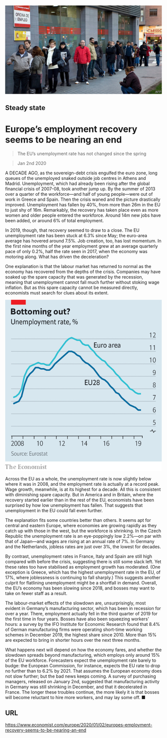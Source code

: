 ![](./images/20200104_EUP502.jpg)

## Steady state

# Europe’s employment recovery seems to be nearing an end

> The EU’s unemployment rate has not changed since the spring

> Jan 2nd 2020

A DECADE AGO, as the sovereign-debt crisis engulfed the euro zone, long queues of the unemployed snaked outside job centres in Athens and Madrid. Unemployment, which had already been rising after the global financial crisis of 2007-08, took another jump up. By the summer of 2013 over a quarter of the workforce—and half of young people—were out of work in Greece and Spain. Then the crisis waned and the picture drastically improved. Unemployment has fallen by 40%, from more than 26m in the EU to just shy of 16m. Remarkably, the recovery has taken place even as more women and older people entered the workforce. Around 14m new jobs have been added, or around 6% of total employment.

In 2019, though, that recovery seemed to draw to a close. The EU unemployment rate has been stuck at 6.3% since May; the euro-area average has hovered around 7.5%. Job creation, too, has lost momentum. In the first nine months of the year employment grew at an average quarterly pace of only 0.2%, half the rate seen in 2017, when the economy was motoring along. What has driven the deceleration?

One explanation is that the labour market has returned to normal as the economy has recovered from the depths of the crisis. Companies may have soaked up the spare capacity that was generated by the recession, meaning that unemployment cannot fall much further without stoking wage inflation. But as this spare capacity cannot be measured directly, economists must search for clues about its extent.



![](./images/20200104_EUC244.png)

Across the EU as a whole, the unemployment rate is now slightly below where it was in 2008, and the employment rate is actually at a record peak. Wage growth, meanwhile, is at its highest for a decade. All this is consistent with diminishing spare capacity. But in America and in Britain, where the recovery started earlier than in the rest of the EU, economists have been surprised by how low unemployment has fallen. That suggests that unemployment in the EU could fall even further.

The explanation fits some countries better than others. It seems apt for central and eastern Europe, where economies are growing rapidly as they catch up with those in the west, but the workforce is shrinking. In the Czech Republic the unemployment rate is an eye-poppingly low 2.2%—on par with that of Japan—and wages are rising at an annual rate of 7%. In Germany and the Netherlands, jobless rates are just over 3%, the lowest for decades.

By contrast, unemployment rates in France, Italy and Spain are still high compared with before the crisis, suggesting there is still some slack left. Yet these rates too have stabilised as employment growth has moderated. (One exception is Greece, which has the highest unemployment rate in the EU, of 17%, where joblessness is continuing to fall sharply.) This suggests another culprit for flatlining unemployment might be a shortfall in demand. Overall, the EU’s economy has been slowing since 2018, and bosses may want to take on fewer staff as a result.

The labour-market effects of the slowdown are, unsurprisingly, most evident in Germany’s manufacturing sector, which has been in recession for over a year. There, employment actually fell in the third quarter of 2019 for the first time in four years. Bosses have also been squeezing workers’ hours: a survey by the IFO Institute for Economic Research found that 8.4% of German manufacturing firms were operating short-time working schemes in December 2019, the highest share since 2010. More than 15% are expected to bring in shorter hours over the next three months.

What happens next will depend on how the economy fares, and whether the slowdown spreads beyond manufacturing, which employs only around 15% of the EU workforce. Forecasters expect the unemployment rate barely to budge: the European Commission, for instance, expects the EU rate to drop no further than to 6.2% by 2021. That assumes the European economy does not slow further; but the bad news keeps coming. A survey of purchasing managers, released on January 2nd, suggested that manufacturing activity in Germany was still shrinking in December, and that it decelerated in France. The longer these troubles continue, the more likely it is that bosses will become reluctant to hire more workers, and may lay some off. ■

## URL

https://www.economist.com/europe/2020/01/02/europes-employment-recovery-seems-to-be-nearing-an-end
